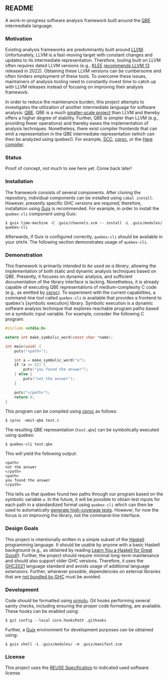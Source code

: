 <!--
SPDX-FileCopyrightText: 2025 Sören Tempel <soeren+git@soeren-tempel.net>

SPDX-License-Identifier: GPL-3.0-only
-->

## README

A work-in-progress software analysis framework built around the [QBE] intermediate language.

### Motivation

Existing analysis frameworks are predominantly built around [LLVM].
Unfortunately, LLVM is a fast-moving target with constant changes and updates to its intermediate representation.
Therefore, tooling built on LLVM often requires dated LLVM versions (e.g., [KLEE] [recommends LLVM 13][KLEE LLVM] released in 2022).
Obtaining these LLVM versions can be cumbersome and often hinders employment of these tools.
To overcome these issues, maintainers of analysis tooling need to constantly invest time to catch up with LLVM releases instead of focusing on improving their analysis framework.

In order to reduce the maintenance burden, this project attempts to investigates the utilization of another intermediate language for software analysis: [QBE].
QBE is a much [smaller-scale project][QBE vs LLVM] than LLVM and thereby offers a higher degree of stability.
Further, QBE is simpler than LLVM (e.g., providing fewer operations) and thereby eases the implementation of analysis techniques.
Nonetheless, there exist compiler frontends that can emit a representation in the QBE intermediate representation (which can then be analyzed using quebex!).
For example, [SCC], [cproc], or the [Hare compiler][Hare].

### Status

Proof of concept, not much to see here yet.
Come back later!

### Installation

The framework consists of several components.
After cloning the repository, individual components can be installed using `cabal install`.
However, presently specific GHC versions are required; therefore, installation using [Guix] is recommended.
For example, in order to install the `quebex-cli` component using Guix:

```
$ guix time-machine -C .guix/channels.scm -- install -L .guix/modules/ quebex-cli
```

Afterwards, if Guix is configured correctly, `quebex-cli` should be available in your `$PATH`.
The following section demonstrates usage of `quebex-cli`.

### Demonstration

This framework is primarily *intended to be used as a library*, allowing the implementation of both static and dynamic analysis techniques based on QBE.
Presently, it focuses on dynamic analysis, and sufficient documentation of the library interface is lacking.
Nonetheless, it is already capable of executing QBE representations of medium-complexity C code (e.g., as emitted by [cproc]).
To experiment with the current capabilities, a command-line tool called `quebex-cli` is available that provides a frontend to quebex's [symbolic execution] library.
Symbolic execution is a dynamic software analysis technique that explores reachable program paths based on a symbolic input variable.
For example, consider the following C program:

```C
#include <stdio.h>

extern int make_symbolic_word(const char *name);

int main(void) {
	puts("<path>");

	int a = make_symbolic_word("a");
	if (a == 42) {
		puts("you found the answer");
	} else {
		puts("not the answer");
	}

	puts("</path>");
	return 0;
}
```

This program can be compiled using [cproc] as follows:

```
$ cproc -emit-qbe test.c
```

The resulting QBE representation (`test.qbe`) can be symbolically executed using quebex:

```
$ quebex-cli test.qbe
```

This will yield the following output:

```
<path>
not the answer
</path>
<path>
you found the answer
</path>
```

This tells us that quebex found two paths through our program based on the symbolic variable `a`.
In the future, it will be possible to obtain test inputs for each path in a standardized format using `quebex-cli` which can then be used to automatically [generate high-coverage tests][KLEE OSDI].
However, for now the focus is on improving the library, not the command-line interface.

### Design Goals

This project is intentionally written in a simple subset of the [Haskell] programming language.
It should be usable by anyone with a basic Haskell background (e.g., as obtained by reading [Learn You a Haskell for Great Good!][learnyouahaskell]).
Further, the project should require minimal long-term maintenance and should also support older GHC versions.
Therefore, it uses the [GHC2021] language standard and avoids usage of additional language extensions.
Further, whenever possible, dependencies on external libraries that are [not bundled by GHC][GHC libraries] must be avoided.

### Development

Code should be formatted using [ormolu][ormolu github].
Git hooks performing several sanity checks, including ensuring the proper code formatting, are available.
These hooks can be enabled using:

	$ git config --local core.hooksPath .githooks

Further, a [Guix] environment for development purposes can be obtained using:

	$ guix shell -L .guix/modules/ -m .guix/manifest.scm

### License

This project uses the [REUSE Specification] to indicated used software license.

[QBE]: https://c9x.me/compile/
[QBE vs LLVM]: https://c9x.me/compile/doc/llvm.html
[LLVM]: https://llvm.org/
[KLEE]: https://klee-se.org
[KLEE LLVM]: https://klee-se.org/build/build-llvm13/
[KLEE OSDI]: https://www.usenix.org/legacy/events/osdi08/tech/full_papers/cadar/cadar.pdf
[SCC]: https://www.simple-cc.org/
[cproc]: https://sr.ht/~mcf/cproc/
[Hare]: https://harelang.org/
[Haskell]: https://haskell.org/
[GHC]: https://www.haskell.org/ghc/
[GHC2021]: https://ghc.gitlab.haskell.org/ghc/doc/users_guide/exts/control.html#extension-GHC2021
[GHC libraries]: https://ghc.gitlab.haskell.org/ghc/doc/libraries/index.html
[learnyouahaskell]: https://learnyouahaskell.github.io/chapters.html
[libriscv]: https://github.com/agra-uni-bremen/libriscv
[ormolu github]: https://github.com/tweag/ormolu
[REUSE Specification]: https://reuse.software/spec-3.3/
[Guix]: https://guix.gnu.org
[symbolic exeuction]: https://en.wikipedia.org/wiki/Symbolic_execution
